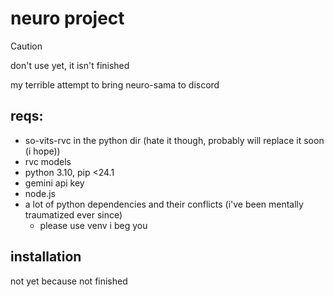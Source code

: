 # neuro project
> [!CAUTION]
> don't use yet, it isn't finished

my terrible attempt to bring neuro-sama to discord

reqs:
-
- so-vits-rvc in the python dir (hate it though, probably will replace it soon (i hope))
- rvc models
- python 3.10, pip <24.1
- gemini api key
- node.js
- a lot of python dependencies and their conflicts (i've been mentally traumatized ever since)
    - please use venv i beg you

installation
-
not yet because not finished
